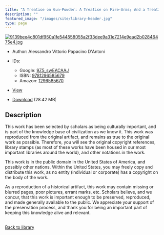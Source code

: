 ```yaml
---
title: "A Treatise on Gun-Powder: A Treatise on Fire-Arms; And a Treatise on the Service of Artillery in Time of War"
description: ""
featured_image: "/images/site/library-header.jpg"
type: page
---
```


<a href="" target="_blank">![9139bee4c801df950a1fe544558055a2f33dee9a31e7214e9ead2b02846475e4.jpg](/images/library/9139bee4c801df950a1fe544558055a2f33dee9a31e7214e9ead2b02846475e4.jpg)</a>
* Author: Alessandro Vittorio Papacino D'Antoni
* IDs:
  * Google: <a href="https://books.google.com/books?id=9Z5_swEACAAJ" target="_blank">9Z5_swEACAAJ</a>
  * ISBN: <a href="https://www.worldcat.org/isbn/9781296585679" target="_blank">9781296585679</a>
  * Amazon: <a href="https://www.amazon.com/dp/1296585670" target="_blank">1296585670</a>
* <a href="" target="_blank">View</a>

* [Download]() (28.42 MB)

## Description<div>
<p>This work has been selected by scholars as being culturally important, and is part of the knowledge base of civilization as we know it. This work was reproduced from the original artifact, and remains as true to the original work as possible. Therefore, you will see the original copyright references, library stamps (as most of these works have been housed in our most important libraries around the world), and other notations in the work. </p>
<p>This work is in the public domain in the United States of America, and possibly other nations. Within the United States, you may freely copy and distribute this work, as no entity (individual or corporate) has a copyright on the body of the work. </p>
<p>As a reproduction of a historical artifact, this work may contain missing or blurred pages, poor pictures, errant marks, etc. Scholars believe, and we concur, that this work is important enough to be preserved, reproduced, and made generally available to the public. We appreciate your support of the preservation process, and thank you for being an important part of keeping this knowledge alive and relevant. </p></div>

<br />[Back to library](/library/)
